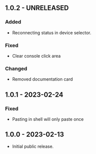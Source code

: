 ## 1.0.2 - UNRELEASED

### Added

-   Reconnecting status in device selector.

### Fixed

-   Clear console click area

### Changed

-   Removed documentation card

## 1.0.1 - 2023-02-24

### Fixed

-   Pasting in shell will only paste once

## 1.0.0 - 2023-02-13

-   Initial public release.
